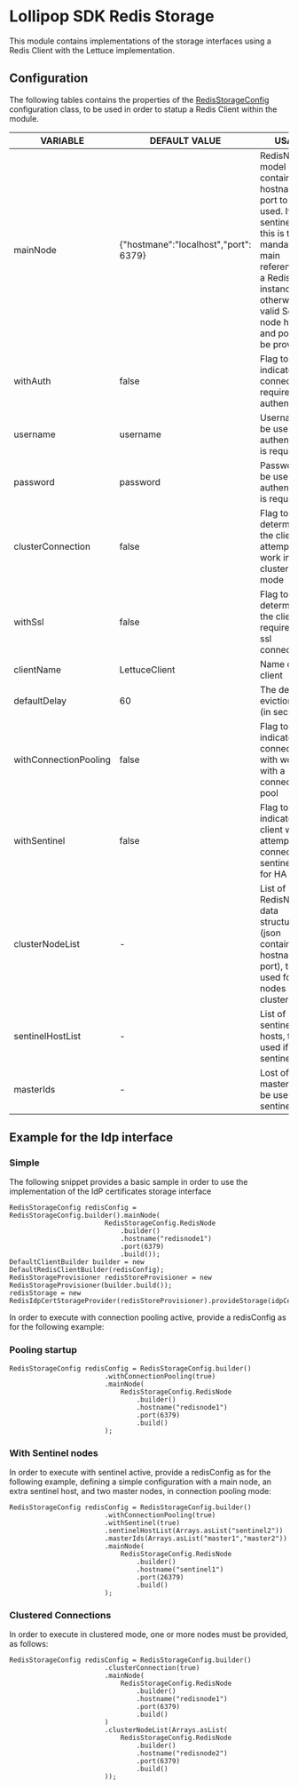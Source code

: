 # Lollipop SDK Redis Storage

This module contains implementations of the storage interfaces using a Redis Client with the Lettuce implementation.

## Configuration

The following tables contains the properties of the [RedisStorageConfig](redis-storage/src/main/java/it/pagopa/tech/lollipop/consumer/storage/redis/config/RedisStorageConfig.java)
configuration class, to be used in order to statup a Redis Client within the module.

| VARIABLE              | DEFAULT VALUE                         | USAGE                                                                                                                                                                                                      |
|-----------------------|---------------------------------------|------------------------------------------------------------------------------------------------------------------------------------------------------------------------------------------------------------|
| mainNode              | {"hostmane":"localhost","port": 6379} | RedisNode model containing a hostname and port to be used. If not in sentinel mode this is the mandatory main references to a Redis instance, otherwise valid Sentinel node host and port must be provided |
| withAuth              | false                                 | Flag to indicate if the connection requires authentication                                                                                                                                                 |
| username              | username                              | Username to be used if authentication is required                                                                                                                                                          |
| password              | password                              | Password to be used if authentication is required                                                                                                                                                          |
| clusterConnection     | false                                 | Flag to determine if the client will attempt to work in clustered mode                                                                                                                                     |
| withSsl               | false                                 | Flag to determine if the client requires an ssl connection                                                                                                                                                 |
| clientName            | LettuceClient                         | Name of the client                                                                                                                                                                                         |
| defaultDelay          | 60                                    | The default eviction delay (in seconds)                                                                                                                                                                    |
| withConnectionPooling | false                                 | Flag to indicate if the connection with work with a connection pool                                                                                                                                        |
| withSentinel          | false                                 | Flag to indicate if the client will attempt to connect in sentinel mode for HA                                                                                                                             |
| clusterNodeList       | -                                     | List of RedisNode data structures (json containing hostname and port), to be used for extra nodes in cluster mode                                                                                          |
| sentinelHostList      | -                                     | List of sentinel hosts, to be used if in sentinel mode                                                                                                                                                     |
| masterIds             | -                                     | Lost of masterIds to be used if in sentinel mode                                                                                                                                                           |


## Example for the Idp interface

### Simple

The following snippet provides a basic sample in order to use the implementation of the IdP certificates storage interface

```
RedisStorageConfig redisConfig = RedisStorageConfig.builder().mainNode(
                        RedisStorageConfig.RedisNode
                            .builder()
                            .hostname("redisnode1")
                            .port(6379)
                            .build());
DefaultClientBuilder builder = new DefaultRedisClientBuilder(redisConfig);
RedisStorageProvisioner redisStoreProvisioner = new RedisStorageProvisioner(builder.build());              
redisStorage = new RedisIdpCertStorageProvider(redisStoreProvisioner).provideStorage(idpCertStorageConfig);
```

In order to execute with connection pooling active, provide a redisConfig as for the following example:

### Pooling startup

```
RedisStorageConfig redisConfig = RedisStorageConfig.builder()
                        .withConnectionPooling(true)
                        .mainNode(
                            RedisStorageConfig.RedisNode
                                .builder()
                                .hostname("redisnode1")
                                .port(6379)
                                .build()
                        );
```

### With Sentinel nodes

In order to execute with sentinel active, provide a redisConfig as for the following example, defining a simple
configuration with a main node, an extra sentinel host, and two master nodes, in connection pooling mode:

```
RedisStorageConfig redisConfig = RedisStorageConfig.builder()
                        .withConnectionPooling(true)
                        .withSentinel(true)
                        .sentinelHostList(Arrays.asList("sentinel2"))
                        .masterIds(Arrays.asList("master1","master2"))
                        .mainNode(
                            RedisStorageConfig.RedisNode
                                .builder()
                                .hostname("sentinel1")
                                .port(26379)
                                .build()
                        );
```

### Clustered Connections

In order to execute in clustered mode, one or more nodes must be provided, as follows:
```
RedisStorageConfig redisConfig = RedisStorageConfig.builder()
                        .clusterConnection(true)
                        .mainNode(
                            RedisStorageConfig.RedisNode
                                .builder()
                                .hostname("redisnode1")
                                .port(6379)
                                .build()
                        )
                        .clusterNodeList(Arrays.asList(
                            RedisStorageConfig.RedisNode
                                .builder()
                                .hostname("redisnode2")
                                .port(6379)
                                .build()                        
                        ));
```